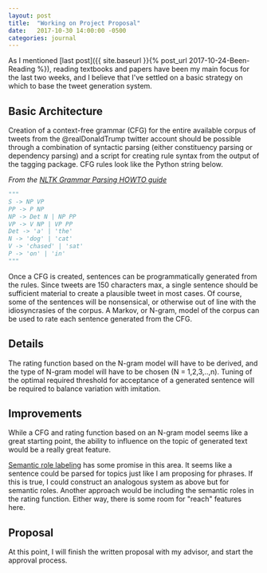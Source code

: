 ```yaml
---
layout: post
title:  "Working on Project Proposal"
date:   2017-10-30 14:00:00 -0500
categories: journal
---
```


As I mentioned [last post]({{ site.baseurl }}{% post_url 2017-10-24-Been-Reading %}), reading textbooks and papers have been my main focus for the last two weeks, and I believe that I've settled on a basic strategy on which to base the tweet generation system.

## Basic Architecture
Creation of a context-free grammar (CFG) for the entire available corpus of tweets from the @realDonaldTrump twitter account should be possible through a combination of syntactic parsing (either constituency parsing or dependency parsing) and a script for creating rule syntax from the output of the tagging package. CFG rules look like the Python string below.

*From the [NLTK Grammar Parsing HOWTO guide](http://www.nltk.org/howto/grammar.html)*
```python
"""
S -> NP VP
PP -> P NP
NP -> Det N | NP PP
VP -> V NP | VP PP
Det -> 'a' | 'the'
N -> 'dog' | 'cat'
V -> 'chased' | 'sat'
P -> 'on' | 'in'
"""
```

Once a CFG is created, sentences can be programmatically generated from the rules. Since tweets are 150 characters max, a single sentence should be sufficient material to create a plausible tweet in most cases. Of course, some of the sentences will be nonsensical, or otherwise out of line with the idiosyncrasies of the corpus. A Markov, or N-gram, model of the corpus can be used to rate each sentence generated from the CFG.

## Details
The rating function based on the N-gram model will have to be derived, and the type of N-gram model will have to be chosen (N = 1,2,3,..,n). Tuning of the optimal required threshold for acceptance of a generated sentence will be required to balance variation with imitation.

## Improvements
While a CFG and rating function based on an N-gram model seems like a great starting point, the ability to influence on the topic of generated text would be a really great feature.

[Semantic role labeling](https://web.stanford.edu/~jurafsky/slp3/22.pdf) has some promise in this area. It seems like a sentence could be parsed for topics just like I am proposing for phrases. If this is true, I could construct an analogous system as above but for semantic roles. Another approach would be including the semantic roles in the rating function. Either way, there is some room for "reach" features here.

## Proposal
At this point, I will finish the written proposal with my advisor, and start the approval process.
